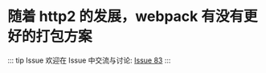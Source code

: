 # 随着 http2 的发展，webpack 有没有更好的打包方案



::: tip Issue 
 欢迎在 Issue 中交流与讨论: [Issue 83](https://github.com/shfshanyue/Daily-Question/issues/83) 
:::



